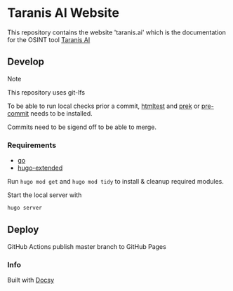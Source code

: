 # Taranis AI Website

This repository contains the website 'taranis.ai' which is the documentation for the OSINT tool [Taranis AI](https://github.com/taranis-ai/taranis-ai)


## Develop

> [!NOTE]
> This repository uses git-lfs

To be able to run local checks prior a commit,
[htmltest](https://github.com/wjdp/htmltest) and [prek](https://github.com/j178/prek) or [pre-commit](https://github.com/pre-commit/pre-commit) needs to be installed.

Commits need to be sigend off to be able to merge.

### Requirements

* [go](https://go.dev/doc/install)
* [hugo-extended](https://github.com/gohugoio/hugo)

Run ```hugo mod get``` and ```hugo mod tidy``` to install & cleanup required modules.

Start the local server with

```bash
hugo server
```



## Deploy

GitHub Actions publish master branch to GitHub Pages

### Info

Built with [Docsy](https://github.com/google/docsy)
